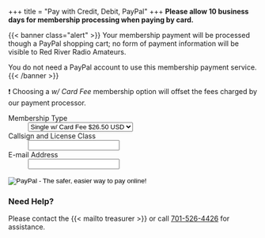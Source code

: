 +++
title = "Pay with Credit, Debit, PayPal"
+++
**Please allow 10 business days for membership processing when paying by card.**

{{< banner class="alert" >}}
Your membership payment will be processed though a PayPal shopping cart; no form of payment information will be visible to Red River Radio Amateurs.

You do not need a PayPal account to use this membership payment service.
{{< /banner >}}

:exclamation: Choosing a *w/ Card Fee* membership option will offset the fees charged by our payment processor.

<form target="paypal" action="https://www.paypal.com/cgi-bin/webscr" method="post" >
<input type="hidden" name="cmd" value="_cart">
<input type="hidden" name="business" value="rrrapaypal@gmail.com">
<input type="hidden" name="lc" value="US">
<input type="hidden" name="item_name" value="RRRA Membership / Renewal">
<input type="hidden" name="button_subtype" value="products">
<input type="hidden" name="no_note" value="0">
<input type="hidden" name="currency_code" value="USD">
<input type="hidden" name="add" value="1">
<input type="hidden" name="bn" value="PP-ShopCartBF:btn_cart_LG.gif:NonHostedGuest">
<dl>
<dt><input type="hidden" name="on0" value="Membership Type">Membership Type</dt>
<dd><select name="os0">
	<option value="Single w/ Card Fee">Single w/ Card Fee $26.50 USD</option>
	<option value="Single">Single $25.00 USD</option>
	<option value="Family Add-On">Family Add-On $5.00 USD</option>
</select> </dd>
<dt><input type="hidden" name="on1" value="Callsign">Callsign and License Class</dt>
<dd><input type="text" name="os1" maxlength="200"></dd>
<dt><input type="hidden" name="on2" value="E-mail Address">E-mail Address</dt>
<dd><input type="text" name="os2" maxlength="200"></dd>
</dl>
<input type="hidden" name="option_select0" value="Single w/ Card Fee">
<input type="hidden" name="option_amount0" value="26.50">
<input type="hidden" name="option_select1" value="Single">
<input type="hidden" name="option_amount1" value="25.00">
<input type="hidden" name="option_select2" value="Family Add-On">
<input type="hidden" name="option_amount2" value="5.00">
<input type="hidden" name="option_index" value="0">
<input style="border:none;" type="image" src="https://www.paypalobjects.com/en_US/i/btn/btn_cart_LG.gif" border="0" name="submit" alt="PayPal - The safer, easier way to pay online!">
<img alt="" border="0" src="https://www.paypalobjects.com/en_US/i/scr/pixel.gif" width="1" height="1">
</form>
 
### Need Help?

Please contact the {{< mailto treasurer >}} or call [701-526-4426](tel:701-526-4426)<span class="genericons-neue genericons-neue-phone"></span> for assistance.
